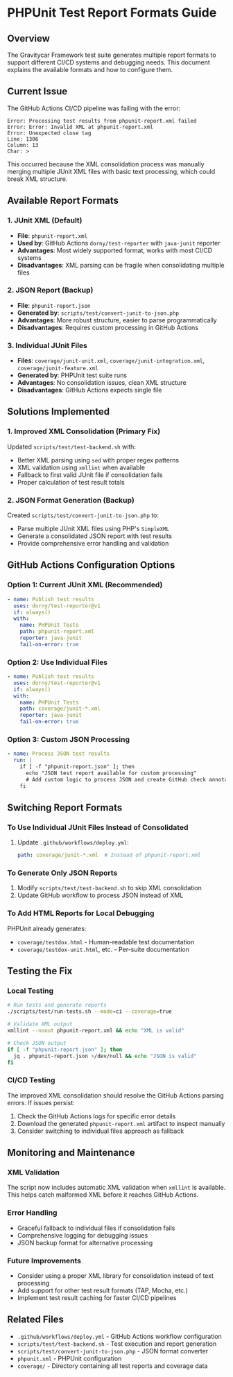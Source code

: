 # PHPUnit Test Report Formats Guide

## Overview

The Gravitycar Framework test suite generates multiple report formats to support different CI/CD systems and debugging needs. This document explains the available formats and how to configure them.

## Current Issue

The GitHub Actions CI/CD pipeline was failing with the error:
```
Error: Processing test results from phpunit-report.xml failed
Error: Error: Invalid XML at phpunit-report.xml
Error: Unexpected close tag
Line: 1306
Column: 13
Char: >
```

This occurred because the XML consolidation process was manually merging multiple JUnit XML files with basic text processing, which could break XML structure.

## Available Report Formats

### 1. JUnit XML (Default)
- **File**: `phpunit-report.xml`
- **Used by**: GitHub Actions `dorny/test-reporter` with `java-junit` reporter
- **Advantages**: Most widely supported format, works with most CI/CD systems
- **Disadvantages**: XML parsing can be fragile when consolidating multiple files

### 2. JSON Report (Backup)
- **File**: `phpunit-report.json`
- **Generated by**: `scripts/test/convert-junit-to-json.php`
- **Advantages**: More robust structure, easier to parse programmatically
- **Disadvantages**: Requires custom processing in GitHub Actions

### 3. Individual JUnit Files
- **Files**: `coverage/junit-unit.xml`, `coverage/junit-integration.xml`, `coverage/junit-feature.xml`
- **Generated by**: PHPUnit test suite runs
- **Advantages**: No consolidation issues, clean XML structure
- **Disadvantages**: GitHub Actions expects single file

## Solutions Implemented

### 1. Improved XML Consolidation (Primary Fix)

Updated `scripts/test/test-backend.sh` with:
- Better XML parsing using `sed` with proper regex patterns
- XML validation using `xmllint` when available
- Fallback to first valid JUnit file if consolidation fails
- Proper calculation of test result totals

### 2. JSON Format Generation (Backup)

Created `scripts/test/convert-junit-to-json.php` to:
- Parse multiple JUnit XML files using PHP's `SimpleXML`
- Generate a consolidated JSON report with test results
- Provide comprehensive error handling and validation

## GitHub Actions Configuration Options

### Option 1: Current JUnit XML (Recommended)
```yaml
- name: Publish test results
  uses: dorny/test-reporter@v1
  if: always()
  with:
    name: PHPUnit Tests
    path: phpunit-report.xml
    reporter: java-junit
    fail-on-error: true
```

### Option 2: Use Individual Files
```yaml
- name: Publish test results
  uses: dorny/test-reporter@v1
  if: always()
  with:
    name: PHPUnit Tests
    path: coverage/junit-*.xml
    reporter: java-junit
    fail-on-error: true
```

### Option 3: Custom JSON Processing
```yaml
- name: Process JSON test results
  run: |
    if [ -f "phpunit-report.json" ]; then
      echo "JSON test report available for custom processing"
      # Add custom logic to process JSON and create GitHub check annotations
    fi
```

## Switching Report Formats

### To Use Individual JUnit Files Instead of Consolidated
1. Update `.github/workflows/deploy.yml`:
   ```yaml
   path: coverage/junit-*.xml  # Instead of phpunit-report.xml
   ```

### To Generate Only JSON Reports
1. Modify `scripts/test/test-backend.sh` to skip XML consolidation
2. Update GitHub workflow to process JSON instead of XML

### To Add HTML Reports for Local Debugging
PHPUnit already generates:
- `coverage/testdox.html` - Human-readable test documentation
- `coverage/testdox-unit.html`, etc. - Per-suite documentation

## Testing the Fix

### Local Testing
```bash
# Run tests and generate reports
./scripts/test/run-tests.sh --mode=ci --coverage=true

# Validate XML output
xmllint --noout phpunit-report.xml && echo "XML is valid"

# Check JSON output
if [ -f "phpunit-report.json" ]; then
  jq . phpunit-report.json >/dev/null && echo "JSON is valid"
fi
```

### CI/CD Testing
The improved XML consolidation should resolve the GitHub Actions parsing errors. If issues persist:

1. Check the GitHub Actions logs for specific error details
2. Download the generated `phpunit-report.xml` artifact to inspect manually
3. Consider switching to individual files approach as fallback

## Monitoring and Maintenance

### XML Validation
The script now includes automatic XML validation when `xmllint` is available. This helps catch malformed XML before it reaches GitHub Actions.

### Error Handling
- Graceful fallback to individual files if consolidation fails
- Comprehensive logging for debugging issues
- JSON backup format for alternative processing

### Future Improvements
- Consider using a proper XML library for consolidation instead of text processing
- Add support for other test result formats (TAP, Mocha, etc.)
- Implement test result caching for faster CI/CD pipelines

## Related Files

- `.github/workflows/deploy.yml` - GitHub Actions workflow configuration
- `scripts/test/test-backend.sh` - Test execution and report generation
- `scripts/test/convert-junit-to-json.php` - JSON format converter
- `phpunit.xml` - PHPUnit configuration
- `coverage/` - Directory containing all test reports and coverage data